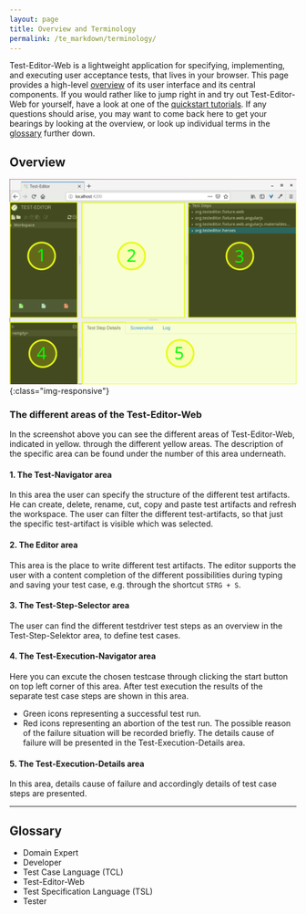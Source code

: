 ```yaml
---
layout: page
title: Overview and Terminology
permalink: /te_markdown/terminology/
---
```


Test-Editor-Web is a lightweight application for specifying, implementing, and executing user acceptance tests, that lives in your browser. This page provides a high-level [overview](#overview) of its user interface and its central components. If you would rather like to jump right in and try out Test-Editor-Web for yourself, have a look at one of the [quickstart tutorials](/te_markdown/tutorials). If any questions should arise, you may want to come back here to get your bearings by looking at the overview, or look up individual terms in the [glossary](#glossary) further down.

## Overview

![Overview](/images/te.overview.svg?sanitize=true){:class="img-responsive"}

### The different areas of the Test-Editor-Web
In the screenshot above you can see the different areas of Test-Editor-Web, indicated in yellow.
through the different yellow areas. The description of the specific area can be found under the number of this area underneath.   

#### 1. The Test-Navigator area
In this area the user can specify the structure of the different test artifacts.
He can create, delete, rename, cut, copy and paste test artifacts and refresh the workspace.
The user can filter the different test-artifacts, so that just the specific test-artifact is visible which was selected.

#### 2. The Editor area
This area is the place to write different test artifacts. The editor supports the user with a content completion of the different possibilities during typing and saving your test case, e.g. through the shortcut ```STRG + S```.

#### 3. The Test-Step-Selector area
The user can find the different testdriver test steps as an overview in the Test-Step-Selektor area, to define test cases.

#### 4. The Test-Execution-Navigator area
Here you can excute the chosen testcase through clicking the start button on top left corner of this area. After test execution the results of the separate test case steps are shown in this area.
* Green icons representing a successful test run. 
* Red icons representing an abortion of the test run. The possible reason of the failure situation will be recorded briefly. The details cause of failure will be presented in the Test-Execution-Details area. 


#### 5. The Test-Execution-Details area
In this area, details cause of failure and accordingly details of test case steps are presented.

----

## Glossary

* Domain Expert
* Developer
* Test Case Language (TCL)
* Test-Editor-Web
* Test Specification Language (TSL)
* Tester

<!--- TODO: write user-friendly definitions, layout the glossary as definition list with anchors for cross-referencing. The following is an example of how that might look:
<a name="domain-expert"></a>Domain expert
: A stakeholder and probably a user of the system under test, who has a deep understanding of the problem domain. Domain experts specify what they expect the system to do and how it should behave, using the [test specification language (TSL)](#test-specification-language).

<a name="developer"></a>Developer
: TBW

<a name="tester"></a>Tester
: TBW

<a name="test-specification-language"></a>Test Specification Language (TSL)
: TBW
-->
